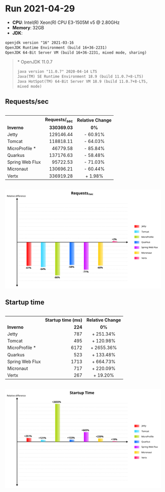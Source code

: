 # Run 2021-04-29

- **CPU**: Intel(R) Xeon(R) CPU E3-1505M v5 @ 2.80GHz
- **Memory**: 32GB
- **JDK**:
```
openjdk version "16" 2021-03-16
OpenJDK Runtime Environment (build 16+36-2231)
OpenJDK 64-Bit Server VM (build 16+36-2231, mixed mode, sharing)
```

> \* OpenJDK 11.0.7
> ```
> java version "11.0.7" 2020-04-14 LTS
> Java(TM) SE Runtime Environment 18.9 (build 11.0.7+8-LTS)
> Java HotSpot(TM) 64-Bit Server VM 18.9 (build 11.0.7+8-LTS, mixed mode)
> ```

## Requests/sec

<table style="margin:2rem auto;">
	<tr>
		<th></th>
		<th>Requests/<sub>sec</sub></th>
		<th>Relative Change</th>
	</tr>
	<tr style="font-weight: bold;">
		<td>Inverno</td>
		<td style="text-align: right;">330369.03</td>
		<td style="text-align: center;">0%</td>
	</tr>
	<tr style="border-top-width: 5px;">
		<td>Jetty</td>
		<td style="text-align: right;">129146.44</td>
		<td style="text-align: center;">- 60.91%</td>
	</tr>
	<tr>
		<td>Tomcat</td>
		<td style="text-align: right;">118818.11</td>
		<td style="text-align: center;">- 64.03%</td>
	</tr>
	<tr>
		<td>MicroProfile *</td>
		<td style="text-align: right;">46779.58</td>
		<td style="text-align: center;">- 85.84%</td>
	</tr>
	<tr>
		<td>Quarkus</td>
		<td style="text-align: right;">137176.63</td>
		<td style="text-align: center;">- 58.48%</td>
	</tr>
	<tr>
		<td>Spring Web Flux</td>
		<td style="text-align: right;">95722.53</td>
		<td style="text-align: center;">- 71.03%</td>
	</tr>
	<tr>
		<td>Micronaut</td>
		<td style="text-align: right;">130696.21</td>
		<td style="text-align: center;">- 60.44%</td>
	</tr>
	<tr>
		<td>Vertx</td>
		<td style="text-align: right;">336919.28</td>
		<td style="text-align: center;">+ 1.98%</td>
	</tr>
</table>

<img src="benchmarks.svg"/>

## Startup time

<table style="margin:2rem auto;">
	<tr>
		<th></th>
		<th>Startup time (ms)</th>
		<th>Relative Change</th>
	</tr>
	<tr style="font-weight: bold;">
		<td>Inverno</td>
		<td style="text-align: right;">224</td>
		<td style="text-align: center;">0%</td>
	</tr>
	<tr style="border-top-width: 5px;">
		<td>Jetty</td>
		<td style="text-align: right;">787</td>
		<td style="text-align: center;">+ 251.34%</td>
	</tr>
	<tr>
		<td>Tomcat</td>
		<td style="text-align: right;">495</td>
		<td style="text-align: center;">+ 120.98%</td>
	</tr>
	<tr>
		<td>MicroProfile *</td>
		<td style="text-align: right;">6172</td>
		<td style="text-align: center;">+ 2655.36%</td>
	</tr>
	<tr>
		<td>Quarkus</td>
		<td style="text-align: right;">523</td>
		<td style="text-align: center;">+ 133.48%</td>
	</tr>
	<tr>
		<td>Spring Web Flux</td>
		<td style="text-align: right;">1713</td>
		<td style="text-align: center;">+ 664.73%</td>
	</tr>
	<tr>
		<td>Micronaut</td>
		<td style="text-align: right;">717</td>
		<td style="text-align: center;">+ 220.09%</td>
	</tr>
	<tr>
		<td>Vertx</td>
		<td style="text-align: right;">267</td>
		<td style="text-align: center;">+ 19.20%</td>
	</tr>
</table>

<img src="startup_time.svg"/>
